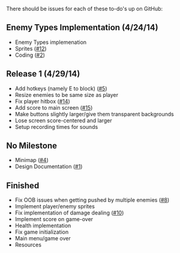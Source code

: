 There should be issues for each of these to-do's up on GitHub:

Enemy Types Implementation (4/24/14)
------------------------------------
- Enemy Types implemenation
 - Sprites ([#12](https://github.com/esibun/i-bought-a-dungeon/issues/12))
 - Coding ([#2](https://github.com/esibun/i-bought-a-dungeon/issues/2))


Release 1 (4/29/14)
-------------------
- Add hotkeys (namely E to block) ([#5](https://github.com/esibun/i-bought-a-dungeon/issues/5))
- Resize enemies to be same size as player
- Fix player hitbox ([#14](https://github.com/esibun/i-bought-a-dungeon/issues/14))
- Add score to main screen ([#15](https://github.com/esibun/i-bought-a-dungeon/issues/15))
- Make buttons slightly larger/give them transparent backgrounds
- Lose screen score-centered and larger
- Setup recording times for sounds

No Milestone
------------

- Minimap ([#4](https://github.com/esibun/i-bought-a-dungeon/issues/4))
- Design Documentation ([#1](https://github.com/esibun/i-bought-a-dungeon/issues/1))


Finished
--------

- Fix OOB issues when getting pushed by multiple enemies ([#8](https://github.com/esibun/i-bought-a-dungeon/issues/8))
- Implement player/enemy sprites
- Fix implementation of damage dealing ([#10](https://github.com/esibun/i-bought-a-dungeon/issues/10))
- Implement score on game-over
- Health implementation
- Fix game initialization
- Main menu/game over
- Resources
